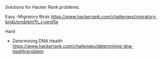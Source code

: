 Solutions for Hacker Rank problems.

Easy
-Migratory Birds https://www.hackerrank.com/challenges/migratory-birds/problem?h_r=profile



Hard
- Determining DNA Health https://www.hackerrank.com/challenges/determining-dna-health/problem
